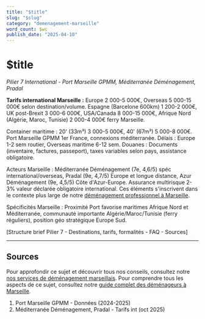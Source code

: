 ```yaml
---
title: "$title"
slug: "$slug"
category: "demenagement-marseille"
word_count: $wc
publish_date: "2025-04-10"
---
```


# $title

*Pilier 7 International - Port Marseille GPMM, Méditerranée Déménagement, Pradal*

**Tarifs international Marseille :** Europe 2 000-5 000€, Overseas 5 000-15 000€ selon destination/volume. Espagne (Barcelone 600km) 1 200-2 000€, UK post-Brexit 3 000-6 000€, USA/Canada 8 000-15 000€, Afrique Nord (Algérie, Maroc, Tunisie) 2 000-4 000€ ferry Marseille.

Container maritime : 20' (33m³) 3 000-5 000€, 40' (67m³) 5 000-8 000€. Port Marseille GPMM 1er France, connexions méditerranée. Délais : Europe 1-2 sem routier, Overseas maritime 6-12 sem. Douanes : Documents (inventaire, factures, passeport), taxes variables selon pays, assistance obligatoire.

Acteurs Marseille : Méditerranée Déménagement (7e, 4,6/5) spéc international/overseas, Pradal (9e, 4,7/5) Europe et longue distance, Azur Déménagement (9e, 4,5/5) Côte d'Azur-Europe. Assurance multirisque 2-3% valeur déclarée obligatoire international. Ces éléments s'inscrivent dans le contexte plus large de notre [déménagement professionnel à Marseille](/blog/demenagement-marseille/demenageur-marseille).

Spécificités Marseille : Proximité Port favorise maritimes Afrique Nord et Méditerranée, communauté importante Algérie/Maroc/Tunisie (ferry réguliers), position géo stratégique Europe Sud.

[Structure brief Pilier 7 - Destinations, tarifs, formalités - FAQ - Sources]

---

## Sources


Pour approfondir ce sujet et découvrir tous nos conseils, consultez notre [nos services de déménagement marseillais](/blog/demenagement-marseille/demenageur-marseille).
Pour comprendre tous les aspects de ce sujet, consultez notre [guide complet des déménageurs à Marseille](/blog/demenagement-marseille/demenageur-marseille).

1. Port Marseille GPMM - Données (2024-2025)
2. Méditerranée Déménagement, Pradal - Tarifs int (oct 2025)
